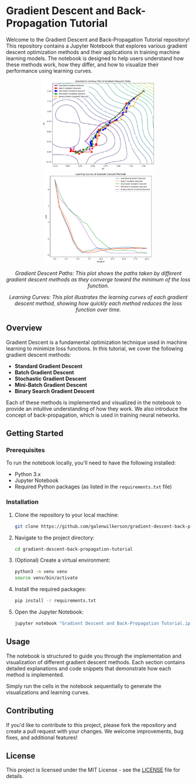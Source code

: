 # Gradient Descent and Back-Propagation Tutorial

Welcome to the Gradient Descent and Back-Propagation Tutorial repository! This repository contains a Jupyter Notebook that explores various gradient descent optimization methods and their applications in training machine learning models. The notebook is designed to help users understand how these methods work, how they differ, and how to visualize their performance using learning curves.

<p align="center">
  <img src="gradient_descent.png" alt="Gradient Descent Paths" height="250px">
  <img src="learning_curves.png" alt="Learning Curves" height="250px">
</p>

<p align="center">
  <em>Gradient Descent Paths: This plot shows the paths taken by different gradient descent methods as they converge toward the minimum of the loss function.</em>
</p>
<p align="center">
  <em>Learning Curves: This plot illustrates the learning curves of each gradient descent method, showing how quickly each method reduces the loss function over time.</em>
</p>




## Overview

Gradient Descent is a fundamental optimization technique used in machine learning to minimize loss functions. In this tutorial, we cover the following gradient descent methods:

- **Standard Gradient Descent**
- **Batch Gradient Descent**
- **Stochastic Gradient Descent**
- **Mini-Batch Gradient Descent**
- **Binary Search Gradient Descent**

Each of these methods is implemented and visualized in the notebook to provide an intuitive understanding of how they work. We also introduce the concept of back-propagation, which is used in training neural networks.


## Getting Started

### Prerequisites

To run the notebook locally, you'll need to have the following installed:

- Python 3.x
- Jupyter Notebook
- Required Python packages (as listed in the `requirements.txt` file)

### Installation

1. Clone the repository to your local machine:

    ```bash
    git clone https://github.com/galenwilkerson/gradient-descent-back-propagation-tutorial.git
    ```

2. Navigate to the project directory:

    ```bash
    cd gradient-descent-back-propagation-tutorial
    ```

3. (Optional) Create a virtual environment:

    ```bash
    python3 -m venv venv
    source venv/bin/activate
    ```

4. Install the required packages:

    ```bash
    pip install -r requirements.txt
    ```

5. Open the Jupyter Notebook:

    ```bash
    jupyter notebook "Gradient Descent and Back-Propagation Tutorial.ipynb"
    ```

## Usage

The notebook is structured to guide you through the implementation and visualization of different gradient descent methods. Each section contains detailed explanations and code snippets that demonstrate how each method is implemented.

Simply run the cells in the notebook sequentially to generate the visualizations and learning curves.

## Contributing

If you'd like to contribute to this project, please fork the repository and create a pull request with your changes. We welcome improvements, bug fixes, and additional features!

## License

This project is licensed under the MIT License - see the [LICENSE](LICENSE) file for details.
